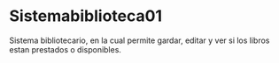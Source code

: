 # Sistemabiblioteca01

Sistema bibliotecario, en  la cual permite gardar, editar y ver si los libros estan prestados o disponibles.
